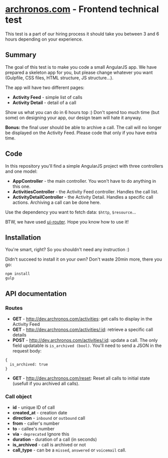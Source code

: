 # [archronos.com](http://archronos.com) - Frontend technical test

This test is a part of our hiring process it should take you between 3 and 6 hours depending on your experience.

## Summary

The goal of this test is to make you code a small AngularJS app. We have prepared a skeleton app for you, but please change whatever you want (Gulpfile, CSS files, HTML structure, JS structure...).

The app will have two different pages:
- **Activity Feed** - simple list of calls
- **Activity Detail** - detail of a call

Show us what you can do in 6 hours top :) Don't spend too much time (but some) on designing your app, our design team will hate it anyway.

**Bonus:** the final user should be able to archive a call. The call will no longer be displayed on the Activity Feed. Please code that only if you have extra time.

## Code

In this repository you'll find a simple AngularJS project with three controllers and one model:

- **AppController** - the main controller. You won't have to do anything in this one.
- **ActivitiesController** - the Activity Feed controller. Handles the call list.
- **ActivityDetailController** - the Activity Detail. Handles a specific call actions. Archiving a call can be done here.

Use the dependency you want to fetch data: `$http`, `$resource`...

BTW, we have used [ui-router](https://github.com/angular-ui/ui-router). Hope you know how to use it!

## Installation

You're smart, right? So you shouldn't need any instruction :)


Didn't succeed to install it on your own? Don't waste 20min more, there you go:

```
npm install
gulp
```

## API documentation

### Routes

- **GET** - http://dev.archronos.com/activities: get calls to display in the Activity Feed
- **GET** - http://dev.archronos.com/activities/:id: retrieve a specific call details
- **POST** - http://dev.archronos.com/activities/:id: update a call. The only field updatable is `is_archived (bool)`. You'll need to send a JSON in the request body:

```
{
  is_archived: true
}
```

- **GET** - http://dev.archronos.com/reset: Reset all calls to initial state (usefull if you archived all calls).

### Call object

- **id** - unique ID of call
- **created_at** - creation date
- **direction** - `inbound` or `outbound` call
- **from** - caller's number
- **to** - callee's number
- **via** - `deprecated` Ignore this 
- **duration** - duration of a call (in seconds)
- **is_archived** - call is archived or not
- **call_type** - can be a `missed`, `answered` or `voicemail` call.